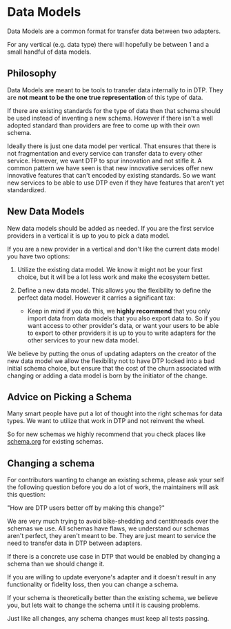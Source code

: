 # Data Models

Data Models are a common format for transfer data between two adapters.

For any vertical (e.g. data type) there will hopefully be between 1 and a small handful
of data models.

## Philosophy

Data Models are meant to be tools to transfer data internally to in DTP.  They are **not meant to be 
the one true representation** of this type of data.

If there are existing standards for the type of data then that schema should be used instead of
inventing a new schema.  However if there isn't a well adopted standard than providers are free
to come up with their own schema.

Ideally there is just one data model per vertical. That ensures that there is not fragmentation
and every service can transfer data to every other service. However, we want DTP to spur
innovation and not stifle it.  A common pattern we have seen is that new innovative services
offer new innovative features that can't encoded by existing standards. So we want new
services to be able to use DTP even if they have features that aren't yet standardized.

##  New Data Models
New data models should be added as needed.  If you are the first service
providers in a vertical it is up to you to pick a data model.

If you are a new provider in a vertical and don't like the current data model you have two options:

 1) Utilize the existing data model.  We know it might not be your first choice, but it will
    be a lot less work and make the ecosystem better.

 1) Define a new data model. This allows you the flexibility to define the perfect data model.
    However it carries a significant tax:
 
    - Keep in mind if you do this, we **highly recommend** that you only import data from data
      models that you also export data to. So if you want access to other provider's data, or want
      your users to be able to export to other providers it is up to you to write adapters for
      the other services to your new data model.
      
 We believe by putting the onus of updating adapters on the creator of the new data model we allow
 the flexibility not to have DTP locked into a bad initial schema choice, but ensure that the
 cost of the churn associated with changing or adding a data model is born by the initiator of the
 change.

##  Advice on Picking a Schema
Many smart people have put a lot of thought into the right schemas for data types.  We want to
utilize that work in DTP and not reinvent the wheel.

<!--TODO: Add more examples of existing schema repositories. -->
So for new schemas we highly recommend that you check places like [schema.org](https://schema.org)
for existing schemas.

## Changing a schema
For contributors wanting to change an existing schema, please ask your self the following question
before you do a lot of work, the maintainers will ask this question:

"How are DTP users better off by making this change?"

We are very much trying to avoid bike-shedding and centithreads over the schemas we use.
All schemas have flaws, we understand our schemas aren't perfect, they aren't meant to be. 
They are just meant to service the need to transfer data in DTP between adapters.

If there is a concrete use case in DTP that would be enabled by changing a schema than we should
change it.

If you are willing to update everyone's adapter and it doesn't result in any functionality or
fidelity loss, then you can change a schema.

If your schema is theoretically better than the existing schema, we believe you, but lets wait to
change the schema until it is causing problems.

Just like all changes, any schema changes must keep all tests passing.
